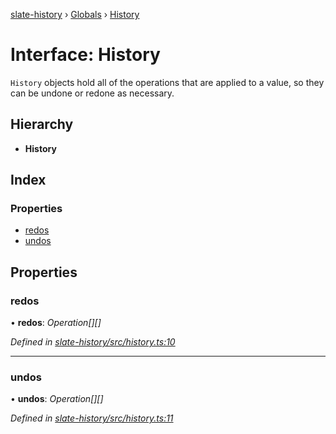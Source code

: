 [slate-history](../README.md) › [Globals](../globals.md) › [History](history.md)

# Interface: History

`History` objects hold all of the operations that are applied to a value, so
they can be undone or redone as necessary.

## Hierarchy

* **History**

## Index

### Properties

* [redos](history.md#redos)
* [undos](history.md#undos)

## Properties

###  redos

• **redos**: *Operation[][]*

*Defined in [slate-history/src/history.ts:10](https://github.com/DamareYoh/slate/blob/26e8a411/packages/slate-history/src/history.ts#L10)*

___

###  undos

• **undos**: *Operation[][]*

*Defined in [slate-history/src/history.ts:11](https://github.com/DamareYoh/slate/blob/26e8a411/packages/slate-history/src/history.ts#L11)*
